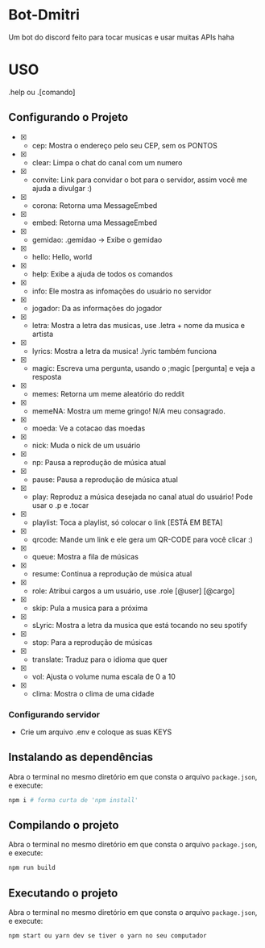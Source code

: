 # Bot-Dmitri

Um bot do discord feito para tocar musicas e usar muitas APIs haha

# USO
.help ou
.[comando]

## Configurando o Projeto

- [x] - cep: Mostra o endereço pelo seu CEP, sem os PONTOS
- [x] - clear: Limpa o chat do canal com um numero
- [x] - convite: Link para convidar o bot para o servidor, assim você me ajuda a divulgar :)
- [x] - corona: Retorna uma MessageEmbed
- [x] - embed: Retorna uma MessageEmbed
- [x] - gemidao: .gemidao -> Exibe o gemidao
- [x] - hello: Hello, world
- [x] - help: Exibe a ajuda de todos os comandos
- [x] - info: Ele mostra as infomações do usuário no servidor
- [x] - jogador: Da as informações do jogador
- [x] - letra: Mostra a letra das musicas, use .letra + nome da musica e artista
- [x] - lyrics: Mostra a letra da musica! .lyric também funciona
- [x] - magic: Escreva uma pergunta, usando o ;magic [pergunta] e veja a resposta
- [x] - memes: Retorna um meme aleatório do reddit
- [x] - memeNA: Mostra um meme gringo! N/A meu consagrado.
- [x] - moeda: Ve a cotacao das moedas
- [x] - nick: Muda o nick de um usuário
- [x] - np: Pausa a reprodução de música atual
- [x] - pause: Pausa a reprodução de música atual
- [x] - play: Reproduz a música desejada no canal atual do usuário! Pode usar o .p e .tocar
- [x] - playlist: Toca a playlist, só colocar o link [ESTÁ EM BETA]
- [x] - qrcode: Mande um link e ele gera um QR-CODE para você clicar :)
- [x] - queue: Mostra a fila de músicas
- [x] - resume: Continua a reprodução de música atual
- [x] - role: Atribui cargos a um usuário, use .role [@user] [@cargo]
- [x] - skip: Pula a musica para a próxima
- [x] - sLyric: Mostra a letra da musica que está tocando no seu spotify
- [x] - stop: Para a reprodução de músicas
- [x] - translate: Traduz para o idioma que quer
- [x] - vol: Ajusta o volume numa escala de 0 a 10
- [x] - clima: Mostra o clima de uma cidade

### Configurando servidor

- Crie um arquivo .env e coloque as suas KEYS

## Instalando as dependências

Abra o terminal no mesmo diretório em que consta o arquivo `package.json`, e execute:

```bash
npm i # forma curta de 'npm install'
```

## Compilando o projeto

Abra o terminal no mesmo diretório em que consta o arquivo `package.json`, e execute:

```bash
npm run build 
```

## Executando o projeto

Abra o terminal no mesmo diretório em que consta o arquivo `package.json`, e execute:

```bash
npm start ou yarn dev se tiver o yarn no seu computador
```
